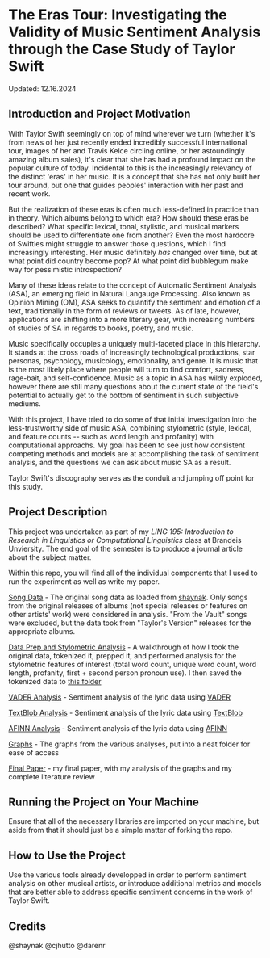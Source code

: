 # The Eras Tour: Investigating the Validity of Music Sentiment Analysis through the Case Study of Taylor Swift

Updated: 12.16.2024

## Introduction and Project Motivation

With Taylor Swift seemingly on top of mind wherever we turn (whether it's from news of her just recently ended incredibly successful international tour, images of her and Travis Kelce circling online, or her astoundingly amazing album sales), it's clear that she has had a profound impact on the popular culture of today. Incidental to this is the increasingly relevancy of the distinct 'eras' in her music. It is a concept that she has not only built her tour around, but one that guides peoples' interaction with her past and recent work.

But the realization of these eras is often much less-defined in practice than in theory. Which albums belong to which era? How should these eras be described? What specific lexical, tonal, stylistic, and musical markers should be used to differentiate one from another? Even the most hardcore of Swifties might struggle to answer those questions, which I find increasingly interesting. Her music definitely _has_ changed over time, but at what point did country become pop? At what point did bubblegum make way for pessimistic introspection?

Many of these ideas relate to the concept of Automatic Sentiment Analysis (ASA), an emerging field in Natural Langauge Processing. Also known as Opinion Mining (OM), ASA seeks to quantify the sentiment and emotion of a text, traditionally in the form of reviews or tweets. As of late, however, applications are shifting into a more literary gear, with increasing numbers of studies of SA in regards to books, poetry, and music.

Music specifically occupies a uniquely multi-faceted place in this hierarchy. It stands at the cross roads of increasingly technological productions, star personas, psychology, musicology, emotionality, and genre. It is music that is the most likely place where people will turn to find comfort, sadness, rage-bait, and self-confidence. Music as a topic in ASA has wildly exploded, however there are still many questions about the current state of the field's potential to actually get to the bottom of sentiment in such subjective mediums.

With this project, I have tried to do some of that initial investigation into the less-trustworthy side of music ASA, combining stylometric (style, lexical, and feature counts -- such as word length and profanity) with computational approachs. My goal has been to see just how consistent competing methods and models are at accomplishing the task of sentiment analysis, and the questions we can ask about music SA as a result.

Taylor Swift's discography serves as the conduit and jumping off point for this study.

## Project Description

This project was undertaken as part of my _LING 195: Introduction to Research in Linguistics or Computational Linguistics_ class at Brandeis Unviersity. The end goal of the semester is to produce a journal article about the subject matter.

Within this repo, you will find all of the individual components that I used to run the experiment as well as write my paper.

[Song Data](songs.csv) - The original song data as loaded from [shaynak](https://github.com/shaynak/taylor-swift-lyrics). Only songs from the original releases of albums (not special releases or features on other artists' work) were considered in analysis. "From the Vault" songs were excluded, but the data took from "Taylor's Version" releases for the appropriate albums.

[Data Prep and Stylometric Analysis](Stylometric_Analysis.ipynb) - A walkthrough of how I took the original data, tokenized it, prepped it, and performed analysis for the stylometric features of interest (total word count, unique word count, word length, profanity, first + second person pronoun use). I then saved the tokenized data to [this folder](songs_excl_ftv)

[VADER Analysis](Vader_Sentiment_Analysis.ipynb) - Sentiment analysis of the lyric data using [VADER](https://github.com/cjhutto/vaderSentiment)

[TextBlob Analysis](TextBlob_Sentiment_Analysis.ipynb) - Sentiment analysis of the lyric data using [TextBlob](https://textblob.readthedocs.io/en/dev/index.html)

[AFINN Analysis](Afinn_Sentiment_Analysis.ipynb) - Sentiment analysis of the lyric data using [AFINN](https://darenr.github.io/afinn/)

[Graphs](graphs) - The graphs from the various analyses, put into a neat folder for ease of access

[Final Paper](The_Eras_Tour.pdf) - my final paper, with my analysis of the graphs and my complete literature review


## Running the Project on Your Machine

Ensure that all of the necessary libraries are imported on your machine, but aside from that it should just be a simple matter of forking the repo.

## How to Use the Project

Use the various tools already developped in order to perform sentiment analysis on other musical artists, or introduce additional metrics and models that are better able to address specific sentiment concerns in the work of Taylor Swift.

## Credits

@shaynak
@cjhutto
@darenr
